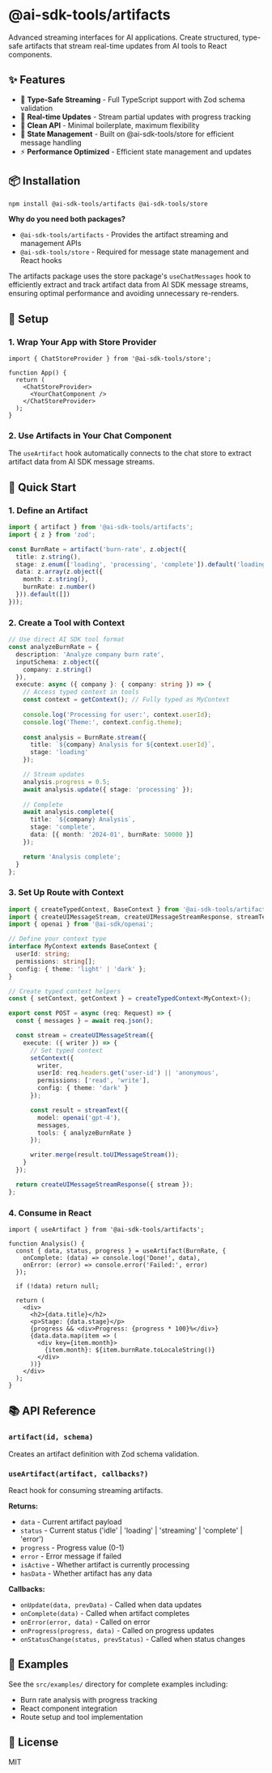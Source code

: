 # @ai-sdk-tools/artifacts

Advanced streaming interfaces for AI applications. Create structured, type-safe artifacts that stream real-time updates from AI tools to React components.

## ✨ Features

- 🎯 **Type-Safe Streaming** - Full TypeScript support with Zod schema validation
- 🔄 **Real-time Updates** - Stream partial updates with progress tracking
- 🎨 **Clean API** - Minimal boilerplate, maximum flexibility
- 🏪 **State Management** - Built on @ai-sdk-tools/store for efficient message handling
- ⚡ **Performance Optimized** - Efficient state management and updates

## 📦 Installation

```bash
npm install @ai-sdk-tools/artifacts @ai-sdk-tools/store
```

**Why do you need both packages?**

- `@ai-sdk-tools/artifacts` - Provides the artifact streaming and management APIs
- `@ai-sdk-tools/store` - Required for message state management and React hooks

The artifacts package uses the store package's `useChatMessages` hook to efficiently extract and track artifact data from AI SDK message streams, ensuring optimal performance and avoiding unnecessary re-renders.

## 🔧 Setup

### 1. Wrap Your App with Store Provider

```tsx
import { ChatStoreProvider } from '@ai-sdk-tools/store';

function App() {
  return (
    <ChatStoreProvider>
      <YourChatComponent />
    </ChatStoreProvider>
  );
}
```

### 2. Use Artifacts in Your Chat Component

The `useArtifact` hook automatically connects to the chat store to extract artifact data from AI SDK message streams.

## 🚀 Quick Start

### 1. Define an Artifact

```typescript
import { artifact } from '@ai-sdk-tools/artifacts';
import { z } from 'zod';

const BurnRate = artifact('burn-rate', z.object({
  title: z.string(),
  stage: z.enum(['loading', 'processing', 'complete']).default('loading'),
  data: z.array(z.object({
    month: z.string(),
    burnRate: z.number()
  })).default([])
}));
```

### 2. Create a Tool with Context

```typescript
// Use direct AI SDK tool format
const analyzeBurnRate = {
  description: 'Analyze company burn rate',
  inputSchema: z.object({
    company: z.string()
  }),
  execute: async ({ company }: { company: string }) => {
    // Access typed context in tools
    const context = getContext(); // Fully typed as MyContext
    
    console.log('Processing for user:', context.userId);
    console.log('Theme:', context.config.theme);
    
    const analysis = BurnRate.stream({
      title: `${company} Analysis for ${context.userId}`,
      stage: 'loading'
    });

    // Stream updates
    analysis.progress = 0.5;
    await analysis.update({ stage: 'processing' });
    
    // Complete
    await analysis.complete({
      title: `${company} Analysis`,
      stage: 'complete',
      data: [{ month: '2024-01', burnRate: 50000 }]
    });

    return 'Analysis complete';
  }
};
```

### 3. Set Up Route with Context

```typescript
import { createTypedContext, BaseContext } from '@ai-sdk-tools/artifacts';
import { createUIMessageStream, createUIMessageStreamResponse, streamText } from 'ai';
import { openai } from '@ai-sdk/openai';

// Define your context type
interface MyContext extends BaseContext {
  userId: string;
  permissions: string[];
  config: { theme: 'light' | 'dark' };
}

// Create typed context helpers
const { setContext, getContext } = createTypedContext<MyContext>();

export const POST = async (req: Request) => {
  const { messages } = await req.json();

  const stream = createUIMessageStream({
    execute: ({ writer }) => {
      // Set typed context
      setContext({
        writer,
        userId: req.headers.get('user-id') || 'anonymous',
        permissions: ['read', 'write'],
        config: { theme: 'dark' }
      });

      const result = streamText({
        model: openai('gpt-4'),
        messages,
        tools: { analyzeBurnRate }
      });

      writer.merge(result.toUIMessageStream());
    }
  });

  return createUIMessageStreamResponse({ stream });
};
```

### 4. Consume in React

```tsx
import { useArtifact } from '@ai-sdk-tools/artifacts';

function Analysis() {
  const { data, status, progress } = useArtifact(BurnRate, {
    onComplete: (data) => console.log('Done!', data),
    onError: (error) => console.error('Failed:', error)
  });

  if (!data) return null;

  return (
    <div>
      <h2>{data.title}</h2>
      <p>Stage: {data.stage}</p>
      {progress && <div>Progress: {progress * 100}%</div>}
      {data.data.map(item => (
        <div key={item.month}>
          {item.month}: ${item.burnRate.toLocaleString()}
        </div>
      ))}
    </div>
  );
}
```

## 📚 API Reference

### `artifact(id, schema)`
Creates an artifact definition with Zod schema validation.

### `useArtifact(artifact, callbacks?)`
React hook for consuming streaming artifacts.

**Returns:**
- `data` - Current artifact payload
- `status` - Current status ('idle' | 'loading' | 'streaming' | 'complete' | 'error')
- `progress` - Progress value (0-1)
- `error` - Error message if failed
- `isActive` - Whether artifact is currently processing
- `hasData` - Whether artifact has any data

**Callbacks:**
- `onUpdate(data, prevData)` - Called when data updates
- `onComplete(data)` - Called when artifact completes
- `onError(error, data)` - Called on error
- `onProgress(progress, data)` - Called on progress updates
- `onStatusChange(status, prevStatus)` - Called when status changes



## 🔧 Examples

See the `src/examples/` directory for complete examples including:
- Burn rate analysis with progress tracking
- React component integration
- Route setup and tool implementation

## 📄 License

MIT
